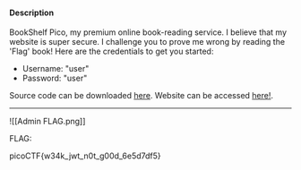 
#### Description

BookShelf Pico, my premium online book-reading service. I believe that my website is super secure. I challenge you to prove me wrong by reading the 'Flag' book! Here are the credentials to get you started:

- Username: "user"
- Password: "user"

Source code can be downloaded [here](https://artifacts.picoctf.net/c/484/bookshelf-pico.zip). Website can be accessed [here!](http://saturn.picoctf.net:61762/).

----------------
![[Admin FLAG.png]]

FLAG:

picoCTF{w34k_jwt_n0t_g00d_6e5d7df5}